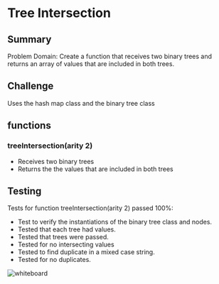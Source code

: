 # Tree Intersection
## Summary
Problem Domain:  Create a function that receives two binary trees and returns an array of values that are included in both trees.

## Challenge
Uses the hash map class and the binary tree class

## functions

### treeIntersection(arity 2)
* Receives two binary trees
* Returns the the values that are included in both trees


## Testing
Tests for function treeIntersection(arity 2) passed 100%:
* Test to verify the instantiations of the binary tree class and nodes.
* Tested that each tree had values.
* Tested that trees were passed.
* Tested for no intersecting values
* Tested to find duplicate in a mixed case string.
* Tested for no duplicates.

![whiteboard](https://raw.githubusercontent.com/dlchambersjr/data-structures-and-algorithms/master/assets/treeIntersection.jpg)

